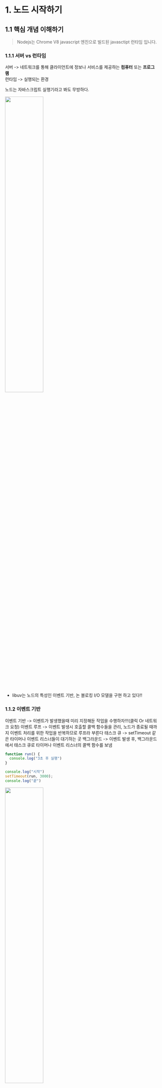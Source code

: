 # 1. 노드 시작하기

1.1 핵심 개념 이해하기
-----
> Nodejs는 Chrome V8 javascript 엔진으로 빌드된 javasctipt 런타임 입니다.

### 1.1.1 서버 vs 런타임
서버 -> 네트워크를 통해 클라이언트에 정보나 서비스를 제공하는 **컴퓨터** 또는 **프로그램**   
런타임 -> 실행되는 환경   

노드는 자바스크립트 실행기라고 봐도 무방하다.

<img src="https://user-images.githubusercontent.com/72545732/136226525-abd3c83a-9b57-4df4-8113-9d6a8dc1213b.png" width="50%;">

* libuv는 노드의 특성인 이벤트 기반, 논 블로킹 I/O 모델을 구현 하고 있다!!   

### 1.1.2 이벤트 기반

이벤트 기반 -> 이벤트가 발생했을때 미리 지정해둔 작업을 수행하자!!!(클릭 Or 네트워크 요청)
이벤트 루프 -> 이벤트 발생시 호출할 콜백 함수들을 관리, 노드가 종료될 때까지 이벤트 처리를 위한 작업을 반복하므로 루프라 부른다 
태스크 큐 -> setTimeout 같은 타이머나 이벤트 리스너들이 대기하는 곳
백그라운드 -> 이벤트 발생 후, 백그라운드에서 태스크 큐로 타이머나 이벤트 리스너의 콜백 함수를 보냄

```javascript
function run() {
  console.log("3초 후 실행")
}

console.log("시작")
setTimeout(run, 3000);
console.log("끝")
```

<img src="https://user-images.githubusercontent.com/72545732/136229152-7c1528fa-0278-4fa5-b631-d1c6dd0fb64f.png" width="50%">

### 1.1.3 논 블로킹 I/O

논 블로킹 -> 이전 작업이 끝나지 않아도 작업을 수행할 수 있다
블로킹 -> 이전 작업이 끝나야지만 작업을 수행할 수 있다

```javascript
// 블로킹 방식
function longRunningTask() {
  // 오래 걸리는 작업
  console.log("작업 끝");
}

console.log("시작");
longRunningTask()
console.log("끝");

// 논 블로킹 방식
console.log("시작");
setTimeout(longRunningTask, 0) // 백그라운드에 탑재된 컨텍스트 들은 호출스택이 비워진 뒤에 실행되므로 이 코드에서는 제일 나중에 실행 됨
console.log("끝");
```

### 1.1.4 싱글 스레드
노드는 싱글스레드라 하지만 엄연히 말하자면 아니다.   
노드를 실행하면 프로세스하나가 생성되고 그 안에 여려가지 스레드가 실행되는데 그 중에 우리가 제어할 수 있는 스레드가 하나일 뿐이다.

* 노드에서 멀티 스레드를 이용하기 위한 방식
  * 스레드 풀 -> 노드 스스로 멀티 스레드 사용하는 것(암호화, 파일 입출력, 압축 등)
  * 워커 스레드 -> 노드 12에서 추가, 직접 다수의 스레드 관리 가능


|멀티 스레딩|멀티 프로세싱|
|--|---|
|하나의 프로세스에서 여러개의 스레드 사용|여러개의 프로세스 사용|
|cpu 작업이 많을 때 사용|I/O 요청이 많을 때 사용|
|프로그래밍이 어려움|프로그래밍이 쉬움|

1.2 서버로서의 노드
-----
노드는 논 블로킹 방식으로 동작하므로 I/O 요청이 많을때 효율적이다. libuv 라이브러리를 이용하여 논 블로킹 방식으로 처리한다.   
그러나 cpu 부하가 큰 작업에는 좋지 않다. 모두 하나의 스레드에서 처리하기 때문이다.   
그래서 노드는 개수는 많지만 크기는 작은 데이터를 실시간으로 주고 받는 데 적합!!!
(ex. 채팅 어플리케이션, 주식 차트, JSON 데이터를 제공하는 API 서버)

노드에는 웹 서버가 내장되어 있다!!! (입문자가 접하기 수월)
하지만 나중에 서버 규모가 커지면 nginx 등의 웹 서버를 노드 서버와 연결하는 것이 좋다.  


